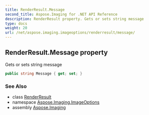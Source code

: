 ```yaml
---
title: RenderResult.Message
second_title: Aspose.Imaging for .NET API Reference
description: RenderResult property. Gets or sets string message
type: docs
weight: 20
url: /net/aspose.imaging.imageoptions/renderresult/message/
---
```

## RenderResult.Message property

Gets or sets string message

```csharp
public string Message { get; set; }
```

### See Also

* class [RenderResult](../)
* namespace [Aspose.Imaging.ImageOptions](../../renderresult/)
* assembly [Aspose.Imaging](../../../)


